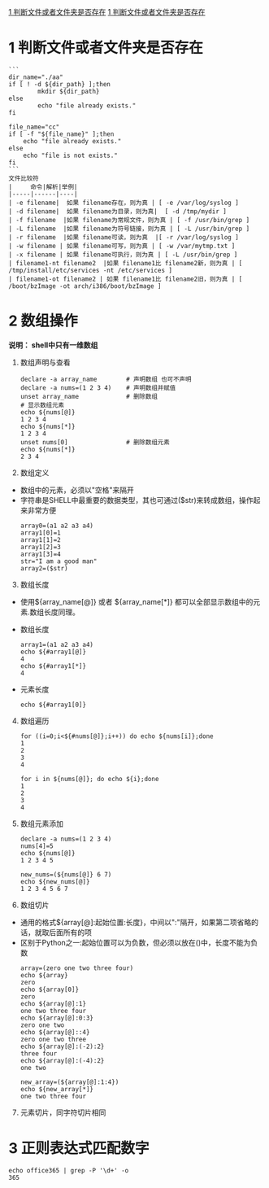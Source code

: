 
<a href="#title1">1 判断文件或者文件夹是否存在</a> 
<a href="#title2">1 判断文件或者文件夹是否存在</a> 
 
 <h1 id="title1">1 判断文件或者文件夹是否存在</h1>  
 
	```
	dir_name="./aa"
	if [ ! -d ${dir_path} ];then
	        mkdir ${dir_path}
	else
	        echo "file already exists."
	fi
	
	file_name="cc"
	if [ -f "${file_name}" ];then
		echo "file already exists."
	else
		echo "file is not exists."
	fi
	```
	文件比较符
	|     命令|解析|举例|
	|-----|------|----|
	| -e filename|  如果 filename存在，则为真 | [ -e /var/log/syslog ]
	| -d filename|  如果 filename为目录，则为真|  [ -d /tmp/mydir ]
	| -f filename  |如果 filename为常规文件，则为真 | [ -f /usr/bin/grep ]
	| -L filename  |如果 filename为符号链接，则为真 | [ -L /usr/bin/grep ]
	| -r filename  |如果 filename可读，则为真  |[ -r /var/log/syslog ]
	| -w filename | 如果 filename可写，则为真 | [ -w /var/mytmp.txt ]
	| -x filename | 如果 filename可执行，则为真 | [ -L /usr/bin/grep ]
	| filename1-nt filename2  |如果 filename1比 filename2新，则为真 | [ /tmp/install/etc/services -nt /etc/services ]
	| filename1-ot filename2 | 如果 filename1比 filename2旧，则为真 | [ /boot/bzImage -ot arch/i386/boot/bzImage ]
 <h1 id="title2">2 数组操作</h1>  

**说明： shell中只有一维数组**
1. 数组声明与查看
	```
	declare -a array_name        # 声明数组 也可不声明
	declare -a nums=(1 2 3 4)    # 声明数组并赋值
	unset array_name             # 删除数组
	# 显示数组元素
	echo ${nums[@]}
	1 2 3 4
	echo ${nums[*]}
	1 2 3 4
	unset nums[0]                # 删除数组元素
	echo ${nums[*]}
	2 3 4
	```
2. 数组定义
- 数组中的元素，必须以"空格"来隔开
- 字符串是SHELL中最重要的数据类型，其也可通过($str)来转成数组，操作起来非常方便
	```
	array0=(a1 a2 a3 a4)
	array1[0]=1
	array1[1]=2
	array1[2]=3
	array1[3]=4
	str="I am a good man"
	array2=($str)
	```
3. 数组长度
- 使用${array_name[@]} 或者 ${array_name[*]} 都可以全部显示数组中的元素.数组长度同理。
* 数组长度
	```
	array1=(a1 a2 a3 a4)
	echo ${#array1[@]}
	4
	echo ${#array1[*]}
	4
	```
* 元素长度
	```
	echo ${#array1[0]}
	```
4. 数组遍历
	```
	for ((i=0;i<${#nums[@]};i++)) do echo ${nums[i]};done
	1
	2
	3
	4

	for i in ${nums[@]}; do echo ${i};done
	1
	2
	3
	4
	```
5. 数组元素添加
	```
	declare -a nums=(1 2 3 4)
	nums[4]=5
	echo ${nums[@]}
	1 2 3 4 5

	new_nums=(${nums[@]} 6 7)
	echo ${new_nums[@]}
	1 2 3 4 5 6 7
	```
6. 数组切片

* 通用的格式${array[@]:起始位置:长度}，中间以":"隔开，如果第二项省略的话，就取后面所有的项
* 区别于Python之一:起始位置可以为负数，但必须以放在()中，长度不能为负数
	```
	array=(zero one two three four)
	echo ${array}
	zero
	echo ${array[0]}
	zero
	echo ${array[@]:1}
	one two three four
	echo ${array[@]:0:3}
	zero one two
	echo ${array[@]::4}
	zero one two three
	echo ${array[@]:(-2):2}
	three four
	echo ${array[@]:(-4):2}
	one two

	new_array=(${array[@]:1:4})
	echo ${new_array[*]}
	one two three four
	```

7. 元素切片，同字符切片相同
# 3 正则表达式匹配数字
```
echo office365 | grep -P '\d+' -o
365
```
<!--stackedit_data:
eyJoaXN0b3J5IjpbMTExODAyNTU0MywyNjY0NDIxOTQsLTE3Nz
UxNDEwNDMsLTE1NjEwNDQwMzEsMTkyODY3NDYyNV19
-->